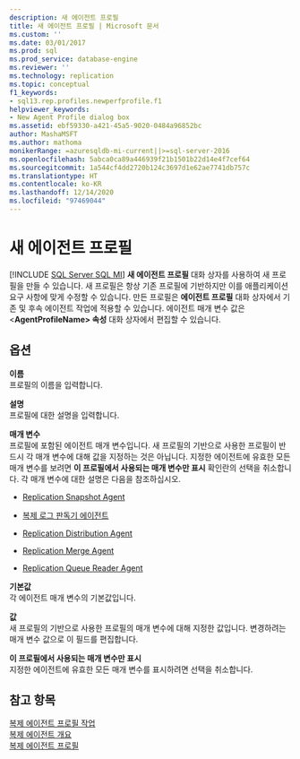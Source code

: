```yaml
---
description: 새 에이전트 프로필
title: 새 에이전트 프로필 | Microsoft 문서
ms.custom: ''
ms.date: 03/01/2017
ms.prod: sql
ms.prod_service: database-engine
ms.reviewer: ''
ms.technology: replication
ms.topic: conceptual
f1_keywords:
- sql13.rep.profiles.newperfprofile.f1
helpviewer_keywords:
- New Agent Profile dialog box
ms.assetid: ebf59330-a421-45a5-9020-0484a96852bc
author: MashaMSFT
ms.author: mathoma
monikerRange: =azuresqldb-mi-current||>=sql-server-2016
ms.openlocfilehash: 5abca0ca89a446939f21b1501b22d14e4f7cef64
ms.sourcegitcommit: 1a544cf4dd2720b124c3697d1e62ae7741db757c
ms.translationtype: HT
ms.contentlocale: ko-KR
ms.lasthandoff: 12/14/2020
ms.locfileid: "97469044"
---
```

# <a name="new-agent-profile"></a>새 에이전트 프로필
[!INCLUDE [SQL Server SQL MI](../../includes/applies-to-version/sql-asdbmi.md)]
  **새 에이전트 프로필** 대화 상자를 사용하여 새 프로필을 만들 수 있습니다. 새 프로필은 항상 기존 프로필에 기반하지만 이를 애플리케이션 요구 사항에 맞게 수정할 수 있습니다. 만든 프로필은 **에이전트 프로필** 대화 상자에서 기존 및 후속 에이전트 작업에 적용할 수 있습니다. 에이전트 매개 변수 값은 \<**AgentProfileName> 속성** 대화 상자에서 편집할 수 있습니다.  
  
## <a name="options"></a>옵션  
 **이름**  
 프로필의 이름을 입력합니다.  
  
 **설명**  
 프로필에 대한 설명을 입력합니다.  
  
 **매개 변수**  
 프로필에 포함된 에이전트 매개 변수입니다. 새 프로필의 기반으로 사용한 프로필이 반드시 각 매개 변수에 대해 값을 지정하는 것은 아닙니다. 지정한 에이전트에 유효한 모든 매개 변수를 보려면 **이 프로필에서 사용되는 매개 변수만 표시** 확인란의 선택을 취소합니다. 각 매개 변수에 대한 설명은 다음을 참조하십시오.  
  
-   [Replication Snapshot Agent](../../relational-databases/replication/agents/replication-snapshot-agent.md)  
  
-   [복제 로그 판독기 에이전트](../../relational-databases/replication/agents/replication-log-reader-agent.md)  
  
-   [Replication Distribution Agent](../../relational-databases/replication/agents/replication-distribution-agent.md)  
  
-   [Replication Merge Agent](../../relational-databases/replication/agents/replication-merge-agent.md)  
  
-   [Replication Queue Reader Agent](../../relational-databases/replication/agents/replication-queue-reader-agent.md)  
  
 **기본값**  
 각 에이전트 매개 변수의 기본값입니다.  
  
 **값**  
 새 프로필의 기반으로 사용한 프로필의 매개 변수에 대해 지정한 값입니다. 변경하려는 매개 변수 값으로 이 필드를 편집합니다.  
  
 **이 프로필에서 사용되는 매개 변수만 표시**  
 지정한 에이전트에 유효한 모든 매개 변수를 표시하려면 선택을 취소합니다.  
  
## <a name="see-also"></a>참고 항목  
 [복제 에이전트 프로필 작업](../../relational-databases/replication/agents/work-with-replication-agent-profiles.md)   
 [복제 에이전트 개요](../../relational-databases/replication/agents/replication-agents-overview.md)   
 [복제 에이전트 프로필](../../relational-databases/replication/agents/replication-agent-profiles.md)  
  
  
